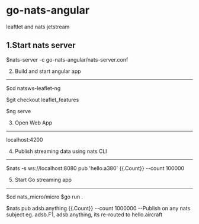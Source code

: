 # go-nats-angular
leaftlet and nats jetstream


1.Start nats server 
--------------------------------
$nats-server -c  go-nats-angular/nats-server.conf

2. Build and start angular app
--------------------------------
$cd natsws-leaflet-ng

$git checkout leaflet_features

$ng serve

3. Open Web App
-------------------------------
localhost:4200

4. Publish streaming data using nats CLI
--------------------------------
$nats -s ws://localhost:8080 pub 'hello.a380' {{.Count}} --count 100000  


5. Start Go streaming app
---------------------------
$cd nats_micro/micro
$go run .

$nats pub adsb.anything {{.Count}} --count 1000000  --Publish on any nats subject eg. adsb.F1, adsb.anything, its re-routed to hello.aircraft

